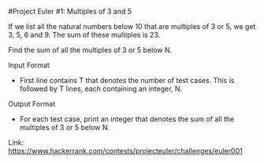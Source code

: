 #Project Euler #1: Multiples of 3 and 5


If we list all the natural numbers below 10 that are multiples of 3 or 5, we get 3, 5, 6 and 9. The sum of these multiples is 23.

Find the sum of all the multiples of 3 or 5 below N.

Input Format 
* First line contains T that denotes the number of test cases. This is followed by T lines, each containing an integer, N.

Output Format 
* For each test case, print an integer that denotes the sum of all the multiples of 3 or 5 below N.

Link: https://www.hackerrank.com/contests/projecteuler/challenges/euler001
